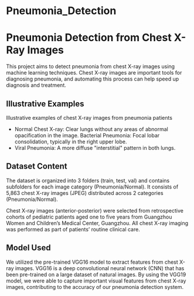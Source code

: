 # Pneumonia_Detection


# Pneumonia Detection from Chest X-Ray Images
This project aims to detect pneumonia from chest X-ray images using machine learning techniques. Chest X-ray images are important tools for diagnosing pneumonia, and automating this process can help speed up diagnosis and treatment.

## Illustrative Examples
Illustrative examples of chest X-ray images from pneumonia patients

* Normal Chest X-ray: Clear lungs without any areas of abnormal opacification in the image.
Bacterial Pneumonia: Focal lobar consolidation, typically in the right upper lobe.
* Viral Pneumonia: A more diffuse "interstitial" pattern in both lungs.
## Dataset Content
The dataset is organized into 3 folders (train, test, val) and contains subfolders for each image category (Pneumonia/Normal). It consists of 5,863 chest X-ray images (JPEG) distributed across 2 categories (Pneumonia/Normal).

Chest X-ray images (anterior-posterior) were selected from retrospective cohorts of pediatric patients aged one to five years from Guangzhou Women and Children’s Medical Center, Guangzhou. All chest X-ray imaging was performed as part of patients’ routine clinical care.

## Model Used
We utilized the pre-trained VGG16 model to extract features from chest X-ray images. VGG16 is a deep convolutional neural network (CNN) that has been pre-trained on a large dataset of natural images. By using the VGG19 model, we were able to capture important visual features from chest X-ray images, contributing to the accuracy of our pneumonia detection system.

